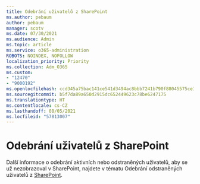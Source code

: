 ```yaml
---
title: Odebrání uživatelů z SharePoint
ms.author: pebaum
author: pebaum
manager: scotv
ms.date: 07/30/2021
ms.audience: Admin
ms.topic: article
ms.service: o365-administration
ROBOTS: NOINDEX, NOFOLLOW
localization_priority: Priority
ms.collection: Adm_O365
ms.custom:
- "12470"
- "9000192"
ms.openlocfilehash: ccd345a75bac141ce541d3494ac8bbb7241b790f88045575ce1fb676320150f4
ms.sourcegitcommit: b5f7da89a650d2915dc652449623c78be6247175
ms.translationtype: HT
ms.contentlocale: cs-CZ
ms.lasthandoff: 08/05/2021
ms.locfileid: "57813007"
---
```

# <a name="remove-users-from-sharepoint"></a>Odebrání uživatelů z SharePoint

Další informace o odebrání aktivních nebo odstraněných uživatelů, aby se už nezobrazoval v SharePoint, najdete v tématu Odebrání odstraněných uživatelů z [SharePoint](/sharepoint/remove-users).



